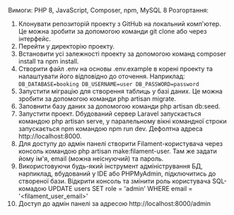 Вимоги: PHP 8, JavaScript, Composer, npm, MySQL 8
Розгортання:
1. Клонувати репозиторій проекту з GitHub на локальний комп'ютер. Це можна зробити за допомогою команди git clone або через інтерфейс.
2. Перейти у директорію проекту.
3. Встановити усі залежності проекту за допомогою команд composer install та npm install.
4. Створити файл .env на основы .env.example в корені проекту та налаштувати його відповідно до оточення. Наприклад:
   `DB_DATABASE=booking
    DB_USERNAME=user
    DB_PASSWORD=password`
5. Запустити міграцію для створення таблиць у базі даних. Це можна зробити за допомогою команди php artisan migrate.
6. Заповнити базу даних за допомогою команди php artisan db:seed.
7. Запустити проект. Dбудований сервер Laravel запускається командою php artisan serve, у паралельному вікні командної строки запускається npm командою npm run dev.
   Дефолтна адреса http://localhost:8000.
8. Для доступу до адмін панелі створити Filament-користувача через консоль командою php artisan make:filament-user. Там же задати йому ім'я, email (можна неіснуючий) та пароль.
9. Використовуючи будь-який інструмент адміністрування БД, нарпиклад, вбудований у IDE або PHPMyAdmin, підключитись до створеної бази. 
Відкрити консоль та змінити роль користувача SQL-комадою UPDATE users SET role = 'admin' WHERE email = '<filament_user_email>'
10. Доступ до адмін панелі за адресою http://localhost:8000/admin
    
